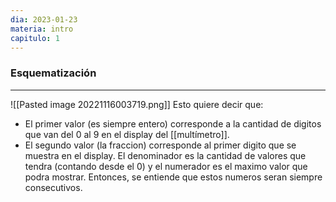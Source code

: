 ```yaml
---
dia: 2023-01-23
materia: intro
capitulo: 1
---
```

### Esquematización
---
![[Pasted image 20221116003719.png]]
Esto quiere decir que:
- El primer valor (es siempre entero) corresponde a la cantidad de digitos que van del 0 al 9 en el display del [[multímetro]].
- El segundo valor (la fraccion) corresponde al primer digito que se muestra en el display. El denominador es la cantidad de valores que tendra (contando desde el 0) y el numerador es el maximo valor que podra mostrar. Entonces, se entiende que estos numeros seran siempre consecutivos.
